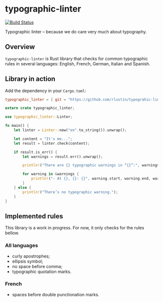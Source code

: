 # typographic-linter
[![Build Status](https://travis-ci.org/rlustin/typographic-linter.svg?branch=master)](https://travis-ci.org/rlustin/typographic-linter)

Typographic linter – because we do care very much about typography.

## Overview

`typographic-linter` is Rust library that checks for common typographic rules in several languages:
English, French, German, Italian and Spanish.

## Library in action

Add the dependency in your `Cargo.toml`:
```toml
typographic_linter = { git = "https://github.com/rlustin/typograhic-linter" }
```

```rust
extern crate typographic_linter;

use typographic_linter::Linter;

fn main() {
    let linter = Linter::new("en".to_string()).unwrap();

    let content = "It's me...";
    let result = linter.check(content);

    if result.is_err() {
        let warnings = result.err().unwrap();

        println!("There are {} typographic warnings in “{}”:", warnings.len(), content);

        for warning in &warnings {
            println!("- At {}, {}: {}", warning.start, warning.end, warning.message);
        }
    } else {
        println!("There’s no typographic warning.");
    }
}
```

## Implemented rules

This library is a work in progress. For now, it only checks for the rules bellow.

### All languages
- curly apostrophes;
- ellipsis symbol;
- no space before comma;
- typographic quotation marks.

### French
- spaces before double punctionation marks.
